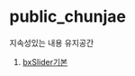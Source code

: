 # public_chunjae
지속성있는 내용 유지공간

 1. [bxSlider기본](https://github.com/netfolder/public_chunjae/tree/master/bxSlider)
